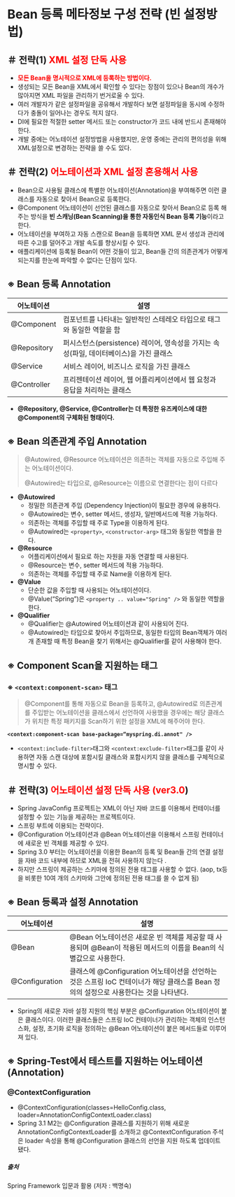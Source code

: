 # Bean 등록 메타정보 구성 전략 (빈 설정방법)



## ＃ 전략(1) <Span style="color : red">XML 설정 단독 사용</span> 

- <Span style="color : red">**모든 Bean을 명시적으로 XML에 등록하는 방법이다.**</span>
-  생성되는 모든 Bean을 XML에서 확인할 수 있다는 장점이 있으나 Bean의 개수가 많아지면 XML 파일을 관리하기 번거로울 수 있다.
- 여러 개발자가 같은 설정파일을 공유해서 개발하다 보면 설정파일을 동시에 수정하다가 충돌이 일어나는 경우도 적지 않다.
- DI에 필요한 적절한 setter 메서드 또는 constructor가 코드 내에 반드시 존재해야 한다.
- 개발 중에는 어노테이션 설정방법을 사용했지만, 운영 중에는 관리의 편의성을 위해 XML설정으로 변경하는 전략을 쓸 수도 있다.



## ＃ 전략(2) <Span style="color : red">어노테이션과 XML 설정 혼용해서 사용</span>

- Bean으로 사용될 클래스에 특별한 어노테이션(Annotation)을 부여해주면 이런 클래스를 자동으로 찾아서 Bean으로 등록한다.
- @Component 어노테이션이 선언된 클래스를 자동으로 찾아서 Bean으로 등록 해주는 방식을 **빈 스캐닝(Bean Scanning)을 통한 자동인식 Bean 등록 기능**이라고 한다.
- 어노테이션을 부여하고 자동 스캔으로 Bean을 등록하면 XML 문서 생성과 관리에 따른 수고를 덜어주고 개발 속도를 향상시킬 수 있다.
- 애플리케이션에 등록될 Bean이 어떤 것들이 있고, Bean들 간의 의존관계가 어떻게 되는지를 한눈에 파악할 수 없다는 단점이 있다.



## ※ Bean 등록 Annotation

| 어노테이션  | 설명                                                         |
| ----------- | ------------------------------------------------------------ |
| @Component  | 컴포넌트를 나타내는 일반적인 스테레오 타입으로 태그와 동일한 역할을 함 |
| @Repository | 퍼시스턴스(persistence) 레이어, 영속성을 가지는 속성(파일, 데이터베이스)을 가진 클래스 |
| @Service    | 서비스 레이어, 비즈니스 로직을 가진 클래스                   |
| @Controller | 프리젠테이션 레이어, 웹 어플리케이션에서 웹 요청과 응답을 처리하는 클래스 |

- **@Repository, @Service, @Controller는 더 특정한 유즈케이스에 대한 @Component의 구체화된 형태이다.**



## ※ Bean 의존관계 주입 Annotation

> @Autowired, @Resource 어노테이션은 의존하는 객체를 자동으로 주입해 주는 어노테이션이다. 
>
> @Autowired는 타입으로, @Resource는 이름으로 연결한다는 점이 다르다

- **@Autowired**
  - 정밀한 의존관계 주입 (Dependency Injection)이 필요한 경우에 유용하다.
  - @Autowired는 변수, setter 메서드, 생성자, 일반메서드에 적용 가능하다.
  - 의존하는 객체를 주입할 때 주로 Type을 이용하게 된다.
  - @Autowired는 `<property>`, `<constructor-arg>`  태그와 동일한 역할을 한다.
- **@Resource**
  - 어플리케이션에서 필요로 하는 자원을 자동 연결할 때 사용된다.
  - @Resource는 변수, setter 메서드에 적용 가능하다.
  - 의존하는 객체를 주입할 때 주로 Name을 이용하게 된다.
- **@Value**
  - 단순한 값을 주입할 때 사용되는 어노테이션이다. 
  - @Value(“Spring”)은 `<property .. value="Spring" />`  와 동일한 역할을 한다.
- **@Qualifier**
  - @Qualifier는 @Autowired 어노테이션과 같이 사용되어 진다.
  - @Autowired는 타입으로 찾아서 주입하므로, 동일한 타입의 Bean객체가 여러 개 존재할 때 특정 Bean을 찾기 위해서는 @Qualifier를 같이 사용해야 한다.



## ※ Component Scan을 지원하는 태그

### 	※ `<context:component-scan>` 태그

> @Component를 통해 자동으로 Bean을 등록하고, @Autowired로 의존관계를 주입받는 어노테이션을 클래스에서 선언하여 사용했을 경우에는 해당 클래스가 위치한 특정 패키지를 Scan하기 위한 설정을 XML에 해주어야 한다.

**`<context:component-scan base-package=“myspring.di.annot" />`**

- `<context:include-filter>`태그와 `<context:exclude-filter>`태그를 같이 사용하면 자동 스캔 대상에 포함시킬 클래스와 포함시키지 않을 클래스를 구체적으로 명시할 수 있다.



## ＃ 전략(3) <Span style="color : red">어노테이션 설정 단독 사용 (ver3.0</span>) 

- Spring JavaConfig 프로젝트는 XML이 아닌 자바 코드를 이용해서 컨테이너를 설정할 수 있는 기능을 제공하는 프로젝트이다.
- 스프링 부트에 이용되는 전략이다.
- @Configuration 어노테이션과 @Bean 어노테이션을 이용해서 스프링 컨테이너에 새로운 빈 객체를 제공할 수 있다.
- Spring 3.0 부터는 어노테이션을 이용한 Bean의 등록 및 Bean들 간의 연결 설정을 자바 코드 내부에 하므로 XML을 전혀 사용하지 않는다 .
- 하지만 스프링이 제공하는 스키마에 정의된 전용 태그를 사용할 수 없다. (aop, tx등을 비롯한 10여 개의 스키마와 그안에 정의된 전용 태그를 쓸 수 없게 됨)





## ※ Bean 등록과 설정 Annotation

| 어노테이션     | 설명                                                         |
| -------------- | ------------------------------------------------------------ |
| @Bean          | @Bean 어노테이션은 새로운 빈 객체를 제공할 때 사용되며 @Bean이 적용된 메서드의 이름을 Bean의 식별값으로 사용한다. |
| @Configuration | 클래스에 @Configuration 어노테이션을 선언하는 것은 스프링 IoC 컨테이너가 해당 클래스를 Bean 정의의 설정으로 사용한다는 것을 나타낸다. |

- Spring의 새로운 자바 설정 지원의 핵심 부분은 @Configuration 어노테이션이 붙은 클래스이다. 이러한 클래스들은 스프링 IoC 컨테이너가 관리하는 객체의 인스턴스화, 설정, 초기화 로직을 정의하는 @Bean 어노테이션이 붙은 메서드들로 이루어져 있다. 





## ※ Spring-Test에서 테스트를 지원하는 어노테이션(Annotation)

### @ContextConfiguration

- @ContextConfiguration(classes=HelloConfig.class, loader=AnnotationConfigContextLoader.class)
- Spring 3.1 M2는 @Configuration 클래스를 지원하기 위해 새로운 AnnotationConfigContextLoader를 소개하고 @ContextConfiguration 주석은 loader 속성을 통해 @Configuration 클래스의 선언을 지원 하도록 업데이트 됐다.











##### 출처

Spring Framework 입문과 활용 (저자 : 백명숙)

